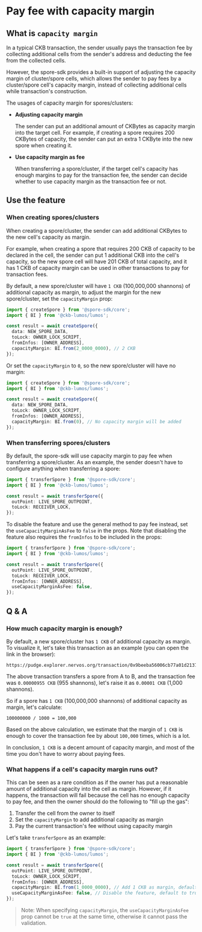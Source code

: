 # Pay fee with capacity margin

## What is `capacity margin`

In a typical CKB transaction, the sender usually pays the transaction fee by collecting additional cells from the sender's address and deducting the fee from the collected cells. 

However, the spore-sdk provides a built-in support of adjusting the capacity margin of cluster/spore cells, which allows the sender to pay fees by a cluster/spore cell's capacity margin, instead of collecting additional cells while transaction's construction.

The usages of capacity margin for spores/clusters:

- **Adjusting capacity margin**

  The sender can put an additional amount of CKBytes as capacity margin into the target cell. For example, if creating a spore requires 200 CKBytes of capacity, the sender can put an extra 1 CKByte into the new spore when creating it.

- **Use capacity margin as fee**

  When transferring a spore/cluster, if the target cell's capacity has enough margins to pay for the transaction fee, the sender can decide whether to use capacity margin as the transaction fee or not.

## Use the feature

### When creating spores/clusters

When creating a spore/cluster, the sender can add additional CKBytes to the new cell's capacity as margin. 

For example, when creating a spore that requires 200 CKB of capacity to be declared in the cell, the sender can put 1 additional CKB into the cell's capacity, so the new spore cell will have 201 CKB of total capacity, and it has 1 CKB of capacity margin can be used in other transactions to pay for transaction fees.

By default, a new spore/cluster will have `1 CKB` (100,000,000 shannons) of additional capacity as margin, to adjust the margin for the new spore/cluster, set the `capacityMargin` prop:

```typescript
import { createSpore } from '@spore-sdk/core';
import { BI } from '@ckb-lumos/lumos';

const result = await createSpore({
  data: NEW_SPORE_DATA,
  toLock: OWNER_LOCK_SCRIPT,
  fromInfos: [OWNER_ADDRESS],
  capacityMargin: BI.from(2_0000_0000), // 2 CKB
});
```

Or set the `capacityMargin` to `0`, so the new spore/cluster will have no margin:

```typescript
import { createSpore } from '@spore-sdk/core';
import { BI } from '@ckb-lumos/lumos';

const result = await createSpore({
  data: NEW_SPORE_DATA,
  toLock: OWNER_LOCK_SCRIPT,
  fromInfos: [OWNER_ADDRESS],
  capacityMargin: BI.from(0), // No capacity margin will be added
});
```

### When transferring spores/clusters

By default, the spore-sdk will use capacity margin to pay fee when transferring a spore/cluster. As an example, the sender doesn't have to configure anything when transferring a spore:

```typescript
import { transferSpore } from '@spore-sdk/core';
import { BI } from '@ckb-lumos/lumos';

const result = await transferSpore({
  outPoint: LIVE_SPORE_OUTPOINT,
  toLock: RECEIVER_LOCK,
});
```

To disable the feature and use the general method to pay fee instead, set the `useCapacityMarginAsFee` to `false` in the props. Note that disabling the feature also requires the `fromInfos` to be included in the props:

```typescript
import { transferSpore } from '@spore-sdk/core';
import { BI } from '@ckb-lumos/lumos';

const result = await transferSpore({
  outPoint: LIVE_SPORE_OUTPOINT,
  toLock: RECEIVER_LOCK,
  fromInfos: [OWNER_ADDRESS],
  useCapacityMarginAsFee: false,
});
```

## Q & A

### How much capacity margin is enough?

By default, a new spore/cluster has `1 CKB` of additional capacity as margin. To visualize it, let's take this transaction as an example (you can open the link in the browser):

```
https://pudge.explorer.nervos.org/transaction/0x9beeba56006cb77a01d21373d8db9c9bd0371b229c7c8362c2b1b09c67aa9e6e
```

The above transaction transfers a spore from A to B, 
and the transaction fee was `0.00000955 CKB` (955 shannons), let's raise it as `0.00001 CKB` (1,000 shannons).

So if a spore has `1 CKB` (100,000,000 shannons) of additional capacity as margin, let's calculate:

```
100000000 / 1000 = 100,000
```

Based on the above calculation, we estimate that the margin of `1 CKB` is enough to cover the transaction fee by about `100,000` times, which is a lot. 

In conclusion, `1 CKB` is a decent amount of capacity margin, and most of the time you don't have to worry about paying fees.


### What happens if a cell's capacity margin runs out?

This can be seen as a rare condition as if the owner has put a reasonable amount of additional capacity into the cell as margin. However, if it happens, the transaction will fail because the cell has no enough capacity to pay fee, and then the owner should do the following to "fill up the gas":

1. Transfer the cell from the owner to itself
2. Set the `capacityMargin` to add additional capacity as margin
3. Pay the current transaction's fee without using capacity margin

Let's take `transferSpore` as an example:

```typescript
import { transferSpore } from '@spore-sdk/core';
import { BI } from '@ckb-lumos/lumos';

const result = await transferSpore({
  outPoint: LIVE_SPORE_OUTPOINT,
  toLock: OWNER_LOCK_SCRIPT,
  fromInfos: [OWNER_ADDRESS],
  capacityMargin: BI.from(1_0000_0000), // Add 1 CKB as margin, default to 0
  useCapacityMarginAsFee: false, // Disable the feature, default to true
});
```

> Note: When specifying `capacityMargin`, the `useCapacityMarginAsFee` prop cannot be `true` at the same time, otherwise it cannot pass the validation.